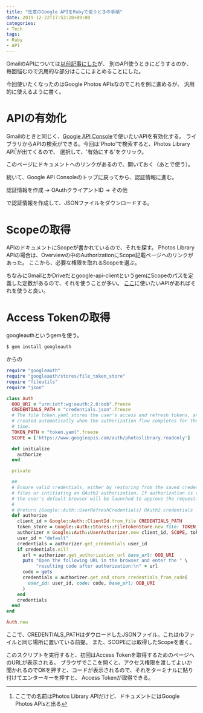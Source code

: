 ```yaml
---
title: "任意のGoogle APIをRubyで使うときの手順"
date: 2019-12-22T17:53:28+09:00
categories:
- Tech
tags:
- Ruby
- API
---
```


GmailのAPIについては[以前記事にした](../gmail_api_1.md)が、
別のAPI使うときにどうするのか、毎回悩むので汎用的な部分はここにまとめることにした。

<!--more-->

今回使いたくなったのはGoogle Photos APIsなのでこれを例に進めるが、
汎用的に使えるように書く。

# APIの有効化
Gmailのときと同じく、[Google API Console](https://console.developers.google.com/)で使いたいAPIを有効化する。
ライブラリからAPIの検索ができる。今回は'Photo'で検索すると、Photos Library API[^a]が出てくるので、
選択して、'有効にする'をクリック。

[^a]: ここでの名前はPhotos Library APIだけど、ドキュメントにはGoogle Photos APIsと出る

このページにドキュメントへのリンクがあるので、開いておく（あとで使う）。

続いて、Google API Consoleのトップに戻ってから、認証情報に進む。

認証情報を作成 -> OAuthクライアントID -> その他

で認証情報を作成して、JSONファイルをダウンロードする。

# Scopeの取得
APIのドキュメントにScopeが書かれているので、それを探す。
Photos Library APIの場合は、Overviewの中のAuthorizationにScope記載ページへのリンクがあった。
ここから、必要な権限を取れるScopeを選ぶ。

ちなみにGmailとかDriveだとgoogle-api-clientというgemにScopeのパスを定義した定数があるので、それを使うことが多い。
[ここ](https://github.com/googleapis/google-api-ruby-client/tree/master/generated/google/apis)に使いたいAPIがあればそれを使うと良い。


# Access Tokenの取得
googleauthというgemを使う。

```bash
$ gem install googleauth
```

からの

```ruby
require "googleauth"
require "googleauth/stores/file_token_store"
require "fileutils"
require "json"

class Auth
  OOB_URI = "urn:ietf:wg:oauth:2.0:oob".freeze
  CREDENTIALS_PATH = "credentials.json".freeze
  # The file token.yaml stores the user's access and refresh tokens, and is
  # created automatically when the authorization flow completes for the first
  # time.
  TOKEN_PATH = "token.yaml".freeze
  SCOPE = ['https://www.googleapis.com/auth/photoslibrary.readonly']

  def initialize
    authorize
  end

  private

  ##
  # Ensure valid credentials, either by restoring from the saved credentials
  # files or intitiating an OAuth2 authorization. If authorization is required,
  # the user's default browser will be launched to approve the request.
  #
  # @return [Google::Auth::UserRefreshCredentials] OAuth2 credentials
  def authorize
    client_id = Google::Auth::ClientId.from_file CREDENTIALS_PATH
    token_store = Google::Auth::Stores::FileTokenStore.new file: TOKEN_PATH
    authorizer = Google::Auth::UserAuthorizer.new client_id, SCOPE, token_store
    user_id = "default"
    credentials = authorizer.get_credentials user_id
    if credentials.nil?
      url = authorizer.get_authorization_url base_url: OOB_URI
      puts "Open the following URL in the browser and enter the " \
           "resulting code after authorization:\n" + url
      code = gets
      credentials = authorizer.get_and_store_credentials_from_code(
        user_id: user_id, code: code, base_url: OOB_URI
      )
    end
    credentials
  end
end

Auth.new
```

ここで、CREDENTIALS_PATHはダウロードしたJSONファイル。これはrbファイルと同じ場所に置いている前提。
また、SCOPEには取得したScopeを書く。

このスクリプトを実行すると、初回はAccess Tokenを取得するためのページへのURLが表示される。
ブラウザでここを開くと、アクセス権限を渡してよいか聞かれるのでOKを押すと、コードが表示されるので、それをターミナルに貼り付けてエンターキーを押すと、
Access Tokenが取得できる。

